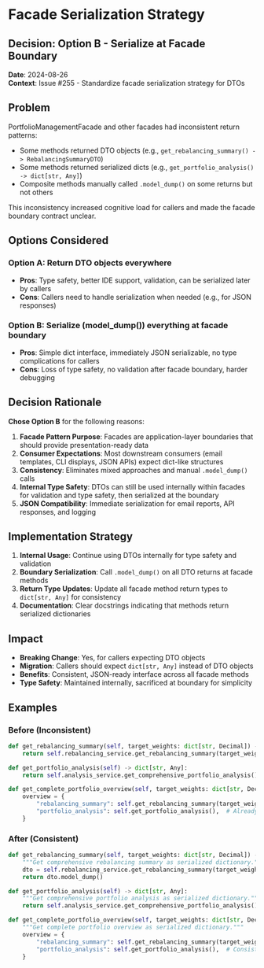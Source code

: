 # Facade Serialization Strategy

## Decision: Option B - Serialize at Facade Boundary

**Date**: 2024-08-26  
**Context**: Issue #255 - Standardize facade serialization strategy for DTOs

## Problem

PortfolioManagementFacade and other facades had inconsistent return patterns:
- Some methods returned DTO objects (e.g., `get_rebalancing_summary() -> RebalancingSummaryDTO`)
- Some methods returned serialized dicts (e.g., `get_portfolio_analysis() -> dict[str, Any]`)
- Composite methods manually called `.model_dump()` on some returns but not others

This inconsistency increased cognitive load for callers and made the facade boundary contract unclear.

## Options Considered

### Option A: Return DTO objects everywhere
- **Pros**: Type safety, better IDE support, validation, can be serialized later by callers
- **Cons**: Callers need to handle serialization when needed (e.g., for JSON responses)

### Option B: Serialize (model_dump()) everything at facade boundary
- **Pros**: Simple dict interface, immediately JSON serializable, no type complications for callers
- **Cons**: Loss of type safety, no validation after facade boundary, harder debugging

## Decision Rationale

**Chose Option B** for the following reasons:

1. **Facade Pattern Purpose**: Facades are application-layer boundaries that should provide presentation-ready data
2. **Consumer Expectations**: Most downstream consumers (email templates, CLI displays, JSON APIs) expect dict-like structures
3. **Consistency**: Eliminates mixed approaches and manual `.model_dump()` calls
4. **Internal Type Safety**: DTOs can still be used internally within facades for validation and type safety, then serialized at the boundary
5. **JSON Compatibility**: Immediate serialization for email reports, API responses, and logging

## Implementation Strategy

1. **Internal Usage**: Continue using DTOs internally for type safety and validation
2. **Boundary Serialization**: Call `.model_dump()` on all DTO returns at facade methods
3. **Return Type Updates**: Update all facade method return types to `dict[str, Any]` for consistency
4. **Documentation**: Clear docstrings indicating that methods return serialized dictionaries

## Impact

- **Breaking Change**: Yes, for callers expecting DTO objects
- **Migration**: Callers should expect `dict[str, Any]` instead of DTO objects
- **Benefits**: Consistent, JSON-ready interface across all facade methods
- **Type Safety**: Maintained internally, sacrificed at boundary for simplicity

## Examples

### Before (Inconsistent)
```python
def get_rebalancing_summary(self, target_weights: dict[str, Decimal]) -> RebalancingSummaryDTO:
    return self.rebalancing_service.get_rebalancing_summary(target_weights)

def get_portfolio_analysis(self) -> dict[str, Any]:
    return self.analysis_service.get_comprehensive_portfolio_analysis()

def get_complete_portfolio_overview(self, target_weights: dict[str, Decimal] | None = None) -> dict[str, Any]:
    overview = {
        "rebalancing_summary": self.get_rebalancing_summary(target_weights).model_dump(),  # Manual serialization
        "portfolio_analysis": self.get_portfolio_analysis(),  # Already dict
    }
```

### After (Consistent)
```python
def get_rebalancing_summary(self, target_weights: dict[str, Decimal]) -> dict[str, Any]:
    """Get comprehensive rebalancing summary as serialized dictionary."""
    dto = self.rebalancing_service.get_rebalancing_summary(target_weights)
    return dto.model_dump()

def get_portfolio_analysis(self) -> dict[str, Any]:
    """Get comprehensive portfolio analysis as serialized dictionary."""
    return self.analysis_service.get_comprehensive_portfolio_analysis()

def get_complete_portfolio_overview(self, target_weights: dict[str, Decimal] | None = None) -> dict[str, Any]:
    """Get complete portfolio overview as serialized dictionary."""
    overview = {
        "rebalancing_summary": self.get_rebalancing_summary(target_weights),  # Consistent dict
        "portfolio_analysis": self.get_portfolio_analysis(),  # Consistent dict
    }
```